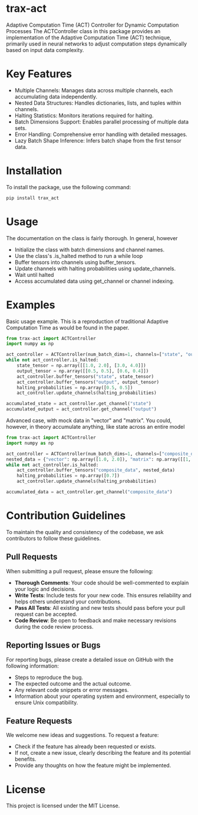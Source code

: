 # trax-act

Adaptive Computation Time (ACT) Controller for Dynamic Computation Processes
The ACTController class in this package provides an implementation of the Adaptive Computation Time (ACT) technique, primarily used in neural networks to adjust computation steps dynamically based on input data complexity.

# Key Features

* Multiple Channels: Manages data across multiple channels, each accumulating data independently.
* Nested Data Structures: Handles dictionaries, lists, and tuples within channels.
* Halting Statistics: Monitors iterations required for halting.
* Batch Dimensions Support: Enables parallel processing of multiple data sets.
* Error Handling: Comprehensive error handling with detailed messages.
* Lazy Batch Shape Inference: Infers batch shape from the first tensor data.

# Installation

To install the package, use the following command:

```bash
pip install trax_act
```

# Usage

The documentation on the class is fairly thorough. In general, however

* Initialize the class with batch dimensions and channel names.
* Use the class's .is_halted method to run a while loop
* Buffer tensors into channels using buffer_tensors.
* Update channels with halting probabilities using update_channels.
* Wait until halted
* Access accumulated data using get_channel or channel indexing.

# Examples

Basic usage example. This is a reproduction of traditional Adaptive Computation Time
as would be found in the paper. 

```python
from trax-act import ACTController
import numpy as np

act_controller = ACTController(num_batch_dims=1, channels=["state", "output"])
while not act_controller.is_halted:
    state_tensor = np.array([[1.0, 2.0], [3.0, 4.0]])
    output_tensor = np.array([[0.5, 0.5], [0.6, 0.4]])
    act_controller.buffer_tensors("state", state_tensor)
    act_controller.buffer_tensors("output", output_tensor)
    halting_probabilities = np.array([0.5, 0.5])
    act_controller.update_channels(halting_probabilities)

accumulated_state = act_controller.get_channel("state")
accumulated_output = act_controller.get_channel("output")
```

Advanced case, with mock data in "vector" and "matrix". You could, however, in theory accumulate anything, like
state across an entire model

```python
from trax-act import ACTController
import numpy as np

act_controller = ACTController(num_batch_dims=1, channels=["composite_data"])
nested_data = {"vector": np.array([1.0, 2.0]), "matrix": np.array([[1, 2], [3, 4]])}
while not act_controller.is_halted:
    act_controller.buffer_tensors("composite_data", nested_data)
    halting_probabilities = np.array([0.7])
    act_controller.update_channels(halting_probabilities)

accumulated_data = act_controller.get_channel("composite_data")

```
# Contribution Guidelines

To maintain the quality and consistency of the codebase, we ask contributors to follow these guidelines.

## Pull Requests
When submitting a pull request, please ensure the following:

* **Thorough Comments**: Your code should be well-commented to explain your logic and decisions.
* **Write Tests**: Include tests for your new code. This ensures reliability and helps others understand your contributions.
* **Pass All Tests**: All existing and new tests should pass before your pull request can be accepted.
* **Code Review**: Be open to feedback and make necessary revisions during the code review process.

## Reporting Issues or Bugs
For reporting bugs, please create a detailed issue on GitHub with the following information:

* Steps to reproduce the bug.
* The expected outcome and the actual outcome.
* Any relevant code snippets or error messages.
* Information about your operating system and environment, especially to ensure Unix compatibility.

## Feature Requests
We welcome new ideas and suggestions. To request a feature:

* Check if the feature has already been requested or exists.
* If not, create a new issue, clearly describing the feature and its potential benefits.
* Provide any thoughts on how the feature might be implemented.

# License

This project is licensed under the MIT License.
